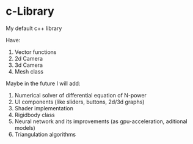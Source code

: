 # c-Library
My default c++ library

Have:
  1. Vector functions
  2. 2d Camera
  3. 3d Camera
  4. Mesh class
  
Maybe in the future I will add:
  1. Numerical solver of differential equation of N-power
  2. UI components (like sliders, buttons, 2d/3d graphs)
  3. Shader implementation
  4. Rigidbody class
  5. Neural network and its improvements (as gpu-acceleration, aditional models)
  6. Triangulation algorithms
